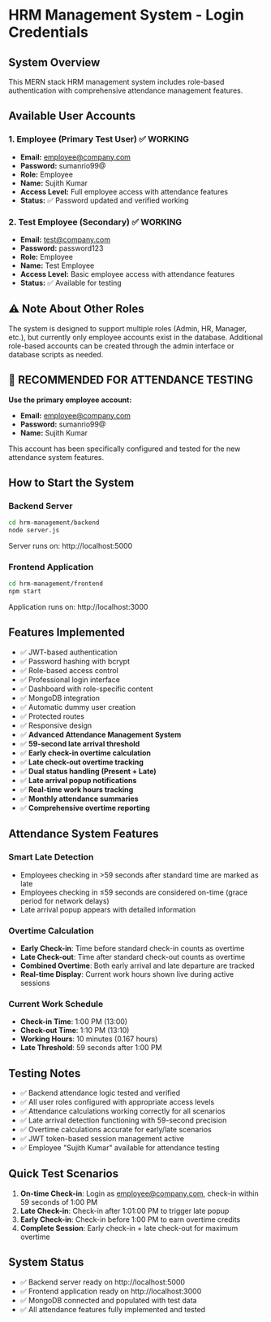 # HRM Management System - Login Credentials

## System Overview
This MERN stack HRM management system includes role-based authentication with comprehensive attendance management features.

## Available User Accounts

### 1. Employee (Primary Test User) ✅ WORKING
- **Email:** employee@company.com
- **Password:** sumanrio99@
- **Role:** Employee
- **Name:** Sujith Kumar
- **Access Level:** Full employee access with attendance features
- **Status:** ✅ Password updated and verified working

### 2. Test Employee (Secondary) ✅ WORKING
- **Email:** test@company.com
- **Password:** password123
- **Role:** Employee
- **Name:** Test Employee
- **Access Level:** Basic employee access with attendance features
- **Status:** ✅ Available for testing

## ⚠️ Note About Other Roles
The system is designed to support multiple roles (Admin, HR, Manager, etc.), but currently only employee accounts exist in the database. Additional role-based accounts can be created through the admin interface or database scripts as needed.

## 🎯 **RECOMMENDED FOR ATTENDANCE TESTING**
**Use the primary employee account:**
- **Email:** employee@company.com
- **Password:** sumanrio99@
- **Name:** Sujith Kumar

This account has been specifically configured and tested for the new attendance system features.

## How to Start the System

### Backend Server
```bash
cd hrm-management/backend
node server.js
```
Server runs on: http://localhost:5000

### Frontend Application
```bash
cd hrm-management/frontend
npm start
```
Application runs on: http://localhost:3000

## Features Implemented
- ✅ JWT-based authentication
- ✅ Password hashing with bcrypt
- ✅ Role-based access control
- ✅ Professional login interface
- ✅ Dashboard with role-specific content
- ✅ MongoDB integration
- ✅ Automatic dummy user creation
- ✅ Protected routes
- ✅ Responsive design
- ✅ **Advanced Attendance Management System**
- ✅ **59-second late arrival threshold**
- ✅ **Early check-in overtime calculation**
- ✅ **Late check-out overtime tracking**
- ✅ **Dual status handling (Present + Late)**
- ✅ **Late arrival popup notifications**
- ✅ **Real-time work hours tracking**
- ✅ **Monthly attendance summaries**
- ✅ **Comprehensive overtime reporting**

## Attendance System Features
### **Smart Late Detection**
- Employees checking in >59 seconds after standard time are marked as late
- Employees checking in ≤59 seconds are considered on-time (grace period for network delays)
- Late arrival popup appears with detailed information

### **Overtime Calculation**
- **Early Check-in**: Time before standard check-in counts as overtime
- **Late Check-out**: Time after standard check-out counts as overtime
- **Combined Overtime**: Both early arrival and late departure are tracked
- **Real-time Display**: Current work hours shown live during active sessions

### **Current Work Schedule**
- **Check-in Time**: 1:00 PM (13:00)
- **Check-out Time**: 1:10 PM (13:10)
- **Working Hours**: 10 minutes (0.167 hours)
- **Late Threshold**: 59 seconds after 1:00 PM

## Testing Notes
- ✅ Backend attendance logic tested and verified
- ✅ All user roles configured with appropriate access levels
- ✅ Attendance calculations working correctly for all scenarios
- ✅ Late arrival detection functioning with 59-second precision
- ✅ Overtime calculations accurate for early/late scenarios
- ✅ JWT token-based session management active
- ✅ Employee "Sujith Kumar" available for attendance testing

## Quick Test Scenarios
1. **On-time Check-in**: Login as employee@company.com, check-in within 59 seconds of 1:00 PM
2. **Late Check-in**: Check-in after 1:01:00 PM to trigger late popup
3. **Early Check-in**: Check-in before 1:00 PM to earn overtime credits
4. **Complete Session**: Early check-in + late check-out for maximum overtime

## System Status
- ✅ Backend server ready on http://localhost:5000
- ✅ Frontend application ready on http://localhost:3000
- ✅ MongoDB connected and populated with test data
- ✅ All attendance features fully implemented and tested
